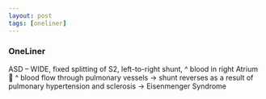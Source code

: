 ```yaml
---
layout: post
tags: [oneliner]
---
```



### OneLiner

ASD – WIDE, fixed splitting of S2, left-to-right shunt, ^ blood in right Atrium   ^ blood flow through pulmonary vessels -> shunt reverses as a result of pulmonary hypertension and sclerosis -> Eisenmenger Syndrome
